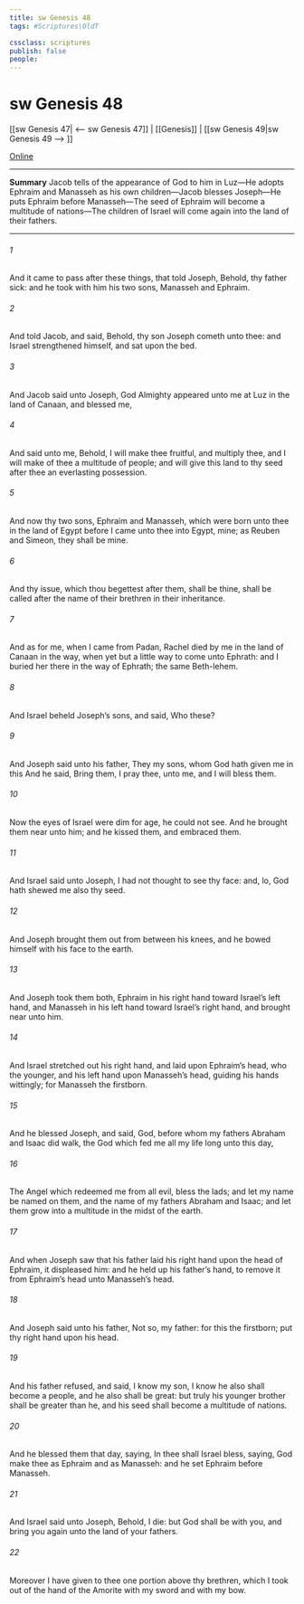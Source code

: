 ```yaml
---
title: sw Genesis 48
tags: #Scriptures\OldT

cssclass: scriptures
publish: false
people:
---
```


# sw Genesis 48
[[sw Genesis 47| <-- sw Genesis 47]] | [[Genesis]] | [[sw Genesis 49|sw Genesis 49 --> ]]

[Online](https://churchofjesuschrist.org/study/scriptures/ot/gen/48?lang=eng)

---
__Summary__
Jacob tells of the appearance of God to him in Luz—He adopts Ephraim and Manasseh as his own children—Jacob blesses Joseph—He puts Ephraim before Manasseh—The seed of Ephraim will become a multitude of nations—The children of Israel will come again into the land of their fathers.

---
###### 1 
And it came to pass after these things, that  told Joseph, Behold, thy father  sick: and he took with him his two sons, Manasseh and Ephraim.

###### 2 
And  told Jacob, and said, Behold, thy son Joseph cometh unto thee: and Israel strengthened himself, and sat upon the bed.

###### 3 
And Jacob said unto Joseph, God Almighty appeared unto me at Luz in the land of Canaan, and blessed me,

###### 4 
And said unto me, Behold, I will make thee fruitful, and multiply thee, and I will make of thee a multitude of people; and will give this land to thy seed after thee  an everlasting possession.

###### 5 
And now thy two sons, Ephraim and Manasseh, which were born unto thee in the land of Egypt before I came unto thee into Egypt,  mine; as Reuben and Simeon, they shall be mine.

###### 6 
And thy issue, which thou begettest after them, shall be thine,  shall be called after the name of their brethren in their inheritance.

###### 7 
And as for me, when I came from Padan, Rachel died by me in the land of Canaan in the way, when yet  but a little way to come unto Ephrath: and I buried her there in the way of Ephrath; the same  Beth-lehem.

###### 8 
And Israel beheld Joseph’s sons, and said, Who  these?

###### 9 
And Joseph said unto his father, They  my sons, whom God hath given me in this  And he said, Bring them, I pray thee, unto me, and I will bless them.

###### 10 
Now the eyes of Israel were dim for age,  he could not see. And he brought them near unto him; and he kissed them, and embraced them.

###### 11 
And Israel said unto Joseph, I had not thought to see thy face: and, lo, God hath shewed me also thy seed.

###### 12 
And Joseph brought them out from between his knees, and he bowed himself with his face to the earth.

###### 13 
And Joseph took them both, Ephraim in his right hand toward Israel’s left hand, and Manasseh in his left hand toward Israel’s right hand, and brought  near unto him.

###### 14 
And Israel stretched out his right hand, and laid  upon Ephraim’s head, who  the younger, and his left hand upon Manasseh’s head, guiding his hands wittingly; for Manasseh  the firstborn.

###### 15 
And he blessed Joseph, and said, God, before whom my fathers Abraham and Isaac did walk, the God which fed me all my life long unto this day,

###### 16 
The Angel which redeemed me from all evil, bless the lads; and let my name be named on them, and the name of my fathers Abraham and Isaac; and let them grow into a multitude in the midst of the earth.

###### 17 
And when Joseph saw that his father laid his right hand upon the head of Ephraim, it displeased him: and he held up his father’s hand, to remove it from Ephraim’s head unto Manasseh’s head.

###### 18 
And Joseph said unto his father, Not so, my father: for this  the firstborn; put thy right hand upon his head.

###### 19 
And his father refused, and said, I know  my son, I know  he also shall become a people, and he also shall be great: but truly his younger brother shall be greater than he, and his seed shall become a multitude of nations.

###### 20 
And he blessed them that day, saying, In thee shall Israel bless, saying, God make thee as Ephraim and as Manasseh: and he set Ephraim before Manasseh.

###### 21 
And Israel said unto Joseph, Behold, I die: but God shall be with you, and bring you again unto the land of your fathers.

###### 22 
Moreover I have given to thee one portion above thy brethren, which I took out of the hand of the Amorite with my sword and with my bow.

